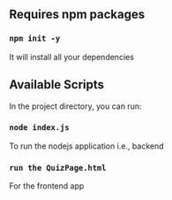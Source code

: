 
## Requires npm packages
### `npm init -y`
It will install all your dependencies

## Available Scripts

In the project directory, you can run:

### `node index.js`
To run the nodejs application i.e., backend

### `run the QuizPage.html`
 For the frontend app
